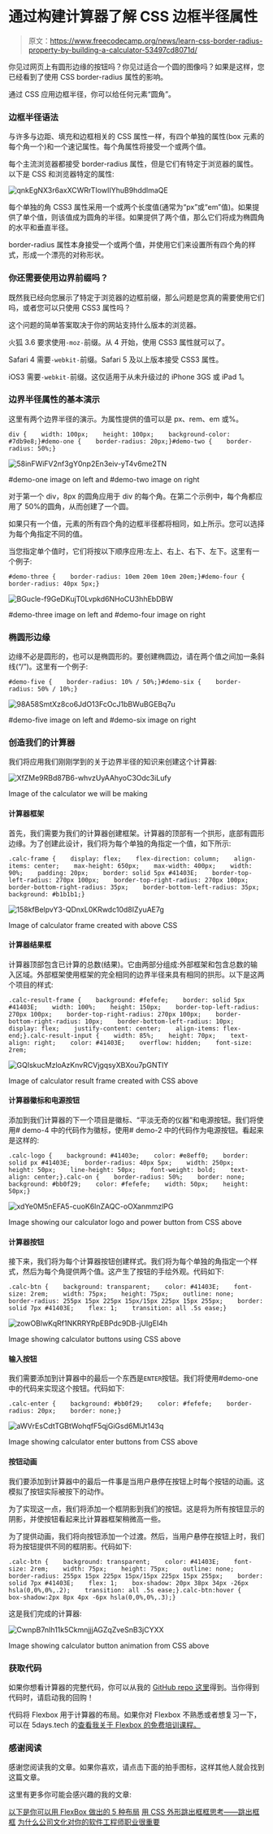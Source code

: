 # 通过构建计算器了解 CSS 边框半径属性

> 原文：<https://www.freecodecamp.org/news/learn-css-border-radius-property-by-building-a-calculator-53497cd8071d/>

你见过网页上有圆形边缘的按钮吗？你见过适合一个圆的图像吗？如果是这样，您已经看到了使用 CSS border-radius 属性的影响。

通过 CSS 应用边框半径，你可以给任何元素“圆角”。

### 边框半径语法

与许多与边距、填充和边框相关的 CSS 属性一样，有四个单独的属性(box 元素的每个角一个)和一个速记属性。每个角属性将接受一个或两个值。

每个主流浏览器都接受 border-radius 属性，但是它们有特定于浏览器的属性。以下是 CSS 和浏览器特定的属性:

![qnkEgNX3r6axXCWRrTIowIIYhuB9hddlmaQE](img/e545c4fb504c609f68c528234bc25065.png)

每个单独的角 CSS3 属性采用一个或两个长度值(通常为“px”或“em”值)。如果提供了单个值，则该值成为圆角的半径。如果提供了两个值，那么它们将成为椭圆角的水平和垂直半径。

border-radius 属性本身接受一个或两个值，并使用它们来设置所有四个角的样式，形成一个漂亮的对称形状。

### 你还需要使用边界前缀吗？

既然我已经向您展示了特定于浏览器的边框前缀，那么问题是您真的需要使用它们吗，或者您可以只使用 CSS3 属性吗？

这个问题的简单答案取决于你的网站支持什么版本的浏览器。

火狐 3.6 要求使用`-moz-`前缀。从 4 开始，使用 CSS3 属性就可以了。

Safari 4 需要`-webkit-`前缀。Safari 5 及以上版本接受 CSS3 属性。

iOS3 需要`-webkit-`前缀。这仅适用于从未升级过的 iPhone 3GS 或 iPad 1。

### **边界半径属性的基本演示**

这里有两个边界半径的演示。为属性提供的值可以是 px、rem、em 或%。

```
div {    width: 100px;    height: 100px;    background-color: #7db9e8;}#demo-one {    border-radius: 20px;}#demo-two {    border-radius: 50%;}
```

![58inFWiFV2nf3gY0np2En3eiv-yT4v6me2TN](img/f161401e64592ad9228a027c248c4a85.png)

#demo-one image on left and #demo-two image on right

对于第一个 div，8px 的圆角应用于 div 的每个角。在第二个示例中，每个角都应用了 50%的圆角，从而创建了一个圆。

如果只有一个值，元素的所有四个角的边框半径都将相同，如上所示。您可以选择为每个角指定不同的值。

当您指定单个值时，它们将按以下顺序应用:左上、右上、右下、左下。这里有一个例子:

```
#demo-three {    border-radius: 10em 20em 10em 20em;}#demo-four {    border-radius: 40px 5px;}
```

![BGucle-f9GeDKujT0Lvpkd6NHoCU3hhEbDBW](img/475c019ba8e51ef84006b67a147a6a06.png)

#demo-three image on left and #demo-four image on right

### 椭圆形边缘

边缘不必是圆形的，也可以是椭圆形的。要创建椭圆边，请在两个值之间加一条斜线(“/”)。这里有一个例子:

```
#demo-five {    border-radius: 10% / 50%;}#demo-six {    border-radius: 50% / 10%;}
```

![98A58SmtXz8co6JdO13FcOcJ1bBWuBGEBq7u](img/6a069a1ceb9513096677256cab663dc0.png)

#demo-five image on left and #demo-six image on right

### 创造我们的计算器

我们将应用我们刚刚学到的关于边界半径的知识来创建这个计算器:

![XfZMe9RBd87B6-whvzUyAAhyoC3Odc3iLufy](img/cb8ffc0710a31093ceae2afc46d8571b.png)

Image of the calculator we will be making

#### 计算器框架

首先，我们需要为我们的计算器创建框架。计算器的顶部有一个拱形，底部有圆形边缘。为了创建此设计，我们将为每个单独的角指定一个值，如下所示:

```
.calc-frame {    display: flex;    flex-direction: column;    align-items: center;    max-height: 650px;    max-width: 400px;    width: 90%;    padding: 20px;    border: solid 5px #41403E;    border-top-left-radius: 270px 100px;    border-top-right-radius: 270px 100px;    border-bottom-right-radius: 35px;    border-bottom-left-radius: 35px;    background: #b1b1b1;}
```

![158kfBelpvY3-QDnxL0KRwdc10d8IZyuAE7g](img/1b0989bedee5b47e888f64ed2c49ca37.png)

Image of calculator frame created with above CSS

#### 计算器结果框

计算器顶部包含已计算的总数(结果)。它由两部分组成:外部框架和包含总数的输入区域。外部框架使用框架的完全相同的边界半径来具有相同的拱形。以下是这两个项目的样式:

```
.calc-result-frame {    background: #fefefe;    border: solid 5px #41403E;    width: 100%;    height: 150px;    border-top-left-radius: 270px 100px;    border-top-right-radius: 270px 100px;    border-bottom-right-radius: 10px;    border-bottom-left-radius: 10px;    display: flex;    justify-content: center;    align-items: flex-end;}.calc-result-input {    width: 85%;    height: 70px;    text-align: right;    color: #41403E;    overflow: hidden;    font-size: 2rem;
```

![GQIskucMzloAzKnvRCVjgqsyXBXou7pGNTlY](img/1c3b8a497dfd7e3ad6baf2cfe07289b0.png)

Image of calculator result frame created with CSS above

#### 计算器徽标和电源按钮

添加到我们计算器的下一个项目是徽标、“平淡无奇的仪器”和电源按钮。我们将使用# demo-4 中的代码作为徽标，使用# demo-2 中的代码作为电源按钮。看起来是这样的:

```
.calc-logo {    background: #41403e;    color: #e8eff0;    border: solid px #41403E;    border-radius: 40px 5px;    width: 250px;    height: 50px;    line-height: 50px;    font-weight: bold;    text-align: center;}.calc-on {    border-radius: 50%;    border: none;    background: #bb0f29;    color: #fefefe;    width: 50px;    height: 50px;}
```

![xdYe0M5nEFA5-cuoK6lnZAQC-oOXanmmzlPG](img/d54958cb49fabaf29e75eff1f69a7abf.png)

Image showing our calculator logo and power button from CSS above

#### 计算器按钮

接下来，我们将为每个计算器按钮创建样式。我们将为每个单独的角指定一个样式，然后为每个角提供两个值。这产生了按钮的手绘外观。代码如下:

```
.calc-btn {    background: transparent;    color: #41403E;    font-size: 2rem;    width: 75px;    height: 75px;    outline: none;    border-radius: 255px 15px 225px 15px/15px 225px 15px 255px;    border: solid 7px #41403E;    flex: 1;    transition: all .5s ease;}
```

![zowOBlwKqRf1NKRRYRpEBPdc9DB-jUIgEI4h](img/549bb2fa52373aeaf16f5eb4d79603cb.png)

Image showing calculator buttons using CSS above

#### 输入按钮

我们需要添加到计算器中的最后一个东西是`ENTER`按钮。我们将使用#demo-one 中的代码来实现这个按钮。代码如下:

```
.calc-enter {    background: #bb0f29;    color: #fefefe;    border-radius: 20px;    border: none;}
```

![aWVrEsCdtTGBtWohqfF5qjGiGsd6MlJt143q](img/d43289cfe352d796db944a3f9cbf011b.png)

Image showing calculator enter buttons from CSS above

#### 按钮动画

我们要添加到计算器中的最后一件事是当用户悬停在按钮上时每个按钮的动画。这模拟了按钮实际被按下的动作。

为了实现这一点，我们将添加一个框阴影到我们的按钮。这是将为所有按钮显示的阴影，并使按钮看起来比计算器框架稍微高一些。

为了提供动画，我们将向按钮添加一个过渡。然后，当用户悬停在按钮上时，我们将为按钮提供不同的框阴影。代码如下:

```
.calc-btn {    background: transparent;    color: #41403E;    font-size: 2rem;    width: 75px;    height: 75px;    outline: none;    border-radius: 255px 15px 225px 15px/15px 225px 15px 255px;    border: solid 7px #41403E;    flex: 1;    box-shadow: 20px 38px 34px -26px hsla(0,0%,0%,.2);    transition: all .5s ease;}.calc-btn:hover {    box-shadow:2px 8px 4px -6px hsla(0,0%,0%,.3);}
```

这是我们完成的计算器:

![CwnpB7nIh11k5CkmnjjjAGZqZveSnB3jCYXX](img/dc5ab2c9ed5e403a4e146f43a550adc9.png)

Image showing calculator button animation from CSS above

### 获取代码

如果你想看计算器的完整代码，你可以从我的 [GitHub repo 这里](https://github.com/ratracegrad/border-radius)得到。当你得到代码时，请启动我的回购！

代码将 Flexbox 用于计算器的布局。如果你对 Flexbox 不熟悉或者想复习一下，可以在 5days.tech 的[查看我关于 Flexbox 的免费培训课程。](https://www.in5days.tech/)

### 感谢阅读

感谢您阅读我的文章。如果你喜欢，请点击下面的拍手图标，这样其他人就会找到这篇文章。

这里有更多你可能会感兴趣的我的文章:

[以下是你可以用 FlexBox 做出的 5 种布局](https://hackernoon.com/here-are-5-layouts-that-you-can-make-with-flexbox-6ca1e941f33d)
[用 CSS 外形跳出框框思考——跳出框框](https://hackernoon.com/mastering-css-series-shape-outside-44d626270b25)
[为什么公司文化对你的软件工程师职业很重要](https://medium.freecodecamp.org/why-company-culture-is-important-to-your-career-as-a-software-engineer-5a590bc44621)